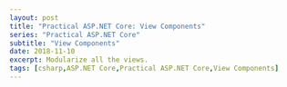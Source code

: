 ```yaml
---
layout: post
title: "Practical ASP.NET Core: View Components"
series: "Practical ASP.NET Core"
subtitle: "View Components"
date: 2018-11-10
excerpt: Modularize all the views.
tags: [csharp,ASP.NET Core,Practical ASP.NET Core,View Components]
---
```

